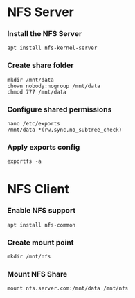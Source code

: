 # NFS Server
### Install the NFS Server
```
apt install nfs-kernel-server
```
### Create share folder
```
mkdir /mnt/data
chown nobody:nogroup /mnt/data
chmod 777 /mnt/data
```
### Configure shared permissions
```
nano /etc/exports
/mnt/data *(rw,sync,no_subtree_check)
```
### Apply exports config
```
exportfs -a
```

# NFS Client
### Enable NFS support
```
apt install nfs-common
```
### Create mount point
```
mkdir /mnt/nfs
```
### Mount NFS Share
```
mount nfs.server.com:/mnt/data /mnt/nfs
```
